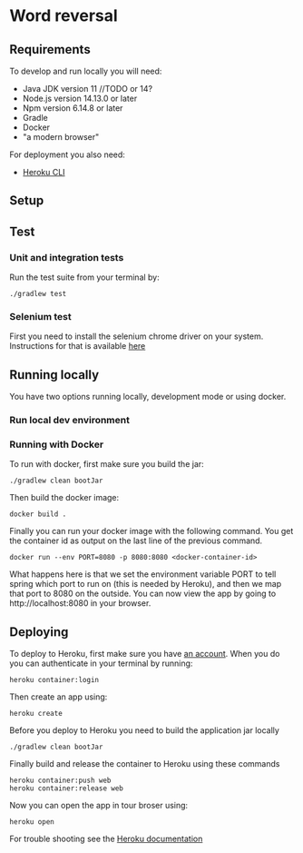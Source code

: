 # Word reversal

## Requirements

To develop and run locally you will need:
* Java JDK version 11 //TODO or 14?
* Node.js version 14.13.0 or later
* Npm version 6.14.8 or later
* Gradle
* Docker
* "a modern browser"

For deployment you also need:
* [Heroku CLI](https://devcenter.heroku.com/articles/heroku-cli#download-and-install)

## Setup

## Test

### Unit and integration tests
Run the test suite from your terminal by:
```
./gradlew test 
```

### Selenium test

First you need to install the selenium chrome driver on your system. 
Instructions for that is available [here](https://github.com/SeleniumHQ/selenium/wiki/ChromeDriver)

## Running locally

You have two options running locally, development mode or using docker.

### Run local dev environment

### Running with Docker

To run with docker, first make sure you build the jar:
```
./gradlew clean bootJar
```

Then build the docker image:
```
docker build .
```

Finally you can run your docker image with the following command.
You get the container id as output on the last line of the previous command.

```
docker run --env PORT=8080 -p 8080:8080 <docker-container-id>
```
What happens here is that we set the environment variable PORT to tell spring which
port to run on (this is needed by Heroku), and then we map that port to 8080 on the outside. 
You can now view the app by going to http://localhost:8080 in your browser.

## Deploying

To deploy to Heroku, first make sure you have [an account](https://signup.heroku.com/). 
When you do you can authenticate in your terminal by running:
```
heroku container:login
```

Then create an app using:
```
heroku create
```

Before you deploy to Heroku you need to build the application jar locally
```
./gradlew clean bootJar
```

Finally build and release the container to Heroku using these commands
```
heroku container:push web
heroku container:release web
```

Now you can open the app in tour broser using:
```
heroku open
```

For trouble shooting see the [Heroku documentation](https://devcenter.heroku.com/articles/container-registry-and-runtime)
